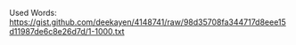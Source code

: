 Used Words:
https://gist.github.com/deekayen/4148741/raw/98d35708fa344717d8eee15d11987de6c8e26d7d/1-1000.txt